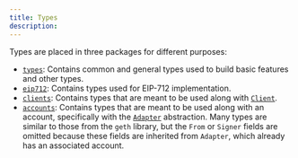 ```yaml
---
title: Types
description:
---
```


Types are placed in three packages for different purposes:

- [`types`](/sdk/go/types/types): Contains common and general types used to build basic features and other types.
- [`eip712`](/sdk/go/types/eip712): Contains types used for EIP-712 implementation.
- [`clients`](/sdk/go/types/clients): Contains types that are meant to be used along with [`Client`](/sdk/go/clients).
- [`accounts`](/sdk/go/types/accounts): Contains types that are meant to be used along with an account,
  specifically with the [`Adapter`](/sdk/go/types/accounts) abstraction.
  Many types are similar to those from the `geth` library, but the `From` or `Signer` fields are omitted
  because these fields are inherited from `Adapter`, which already has an associated account.
